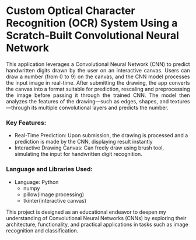 # Custom Optical Character Recognition (OCR) System Using a Scratch-Built Convolutional Neural Network

<p align='justify'>
This application leverages a Convolutional Neural Network (CNN) to predict handwritten digits drawn by the user on an interactive canvas. 
Users can draw a number (from 0 to 9) on the canvas, and the CNN model processes the input image in real-time. After submitting the drawing, 
the app converts the canvas into a format suitable for prediction, rescaling and preprocessing the image before passing it through the trained CNN. 
The model then analyzes the features of the drawing—such as edges, shapes, and textures—through its multiple convolutional layers and predicts the number.
</p>

### Key Features:
-  Real-Time Prediction: Upon submission,  the drawing is processed and a prediction is made by the CNN, displaying result instantly
-  Interactive Drawing Canvas: Can freely draw using brush tool, simulating the input for handwritten digit recognition.

### Language and Libraries Used:
-  Language: Python
    -  numpy
    -  pillow(image processing)
    -  tkinter(interactive canvas)

This project is designed as an educational endeavor to deepen my understanding of Convolutional Neural Networks (CNNs) by exploring their architecture, functionality, and practical applications in tasks such as image recognition and classification.
